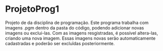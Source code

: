 # ProjetoProg1
Projeto de da disciplina de programação. 
Este programa trabalha com imagens .pgm dentro da pasta do código, podendo adicionar novas imagens ou exclui-las.
Com as imagens resgistradas, é possível altera-las, criando uma nova imagem. Essas imagens novas serão automaticamente cadastradas e poderão ser excluĩdas posteriormente.
